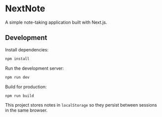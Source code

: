 # NextNote

A simple note-taking application built with Next.js.

## Development

Install dependencies:

```bash
npm install
```

Run the development server:

```bash
npm run dev
```

Build for production:

```bash
npm run build
```

This project stores notes in `localStorage` so they persist between sessions in the same browser.
